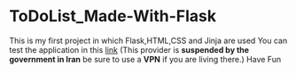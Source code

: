 # ToDoList_Made-With-Flask
This is my first project in which Flask,HTML,CSS and Jinja are used
You can test the application in this [link](https://flasktodolistmyfirstproj.herokuapp.com/)
(This provider is **suspended by the government in Iran** be sure to use a __VPN__ if you are living there.)
Have Fun
